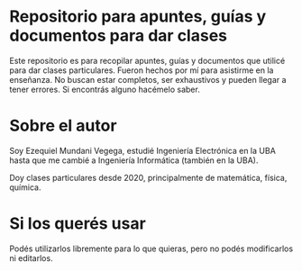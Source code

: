 # Repositorio para apuntes, guías y documentos para dar clases

Este repositorio es para recopilar apuntes, guías y documentos que utilicé para dar clases particulares. Fueron hechos por mí para asistirme en la enseñanza. No buscan estar completos, ser exhaustivos y pueden llegar a tener errores. Si encontrás alguno hacémelo saber.

# Sobre el autor

Soy Ezequiel Mundani Vegega, estudié Ingeniería Electrónica en la UBA hasta que me cambié a Ingeniería Informática (también en la UBA). 

Doy clases particulares desde 2020, principalmente de matemática, física, química.

# Si los querés usar

Podés utilizarlos libremente para lo que quieras, pero no podés modificarlos ni editarlos.